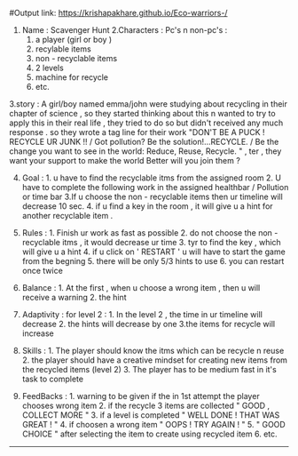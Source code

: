 #Output link:
 https://krishapakhare.github.io/Eco-warriors-/

1. Name : Scavenger Hunt
2.Characters : Pc's n non-pc's :
   1. a player (girl or boy )
   2. recylable items 
   3. non - recyclable items 
   4. 2 levels 
   5. machine for recycle 
   6. etc.


3.story : A girl/boy named emma/john were studying about recycling in their chapter of science , so they started thinking about this n 
          wanted to try to apply this in their real life , they tried to do so but didn't received any much response . so they wrote a tag
          line for their work "DON'T BE A PUCK ! RECYCLE UR JUNK !! / Got pollution? Be the solution!…RECYCLE. /
          Be the change you want to see in the world: Reduce, Reuse, Recycle. " , ter , they want your support to make the world Better will you join them ?

4. Goal :
               1. u have to find the recyclable itms from the assigned room
               2. U have to complete the following work in the assigned healthbar / Pollution or time bar
               3.If u choose the non - recyclable items then ur timeline will decrease 10 sec.
              4.  if u find a key in the room , it will give u a hint for another recyclable item .
              
5. Rules :
                1. Finish ur work as fast as possible
                 2. do not choose the non - recyclable itms , it would decrease ur time 
                3. tyr to find the key , which will give u a hint 
               4. if u click on ' RESTART ' u will have to start the game from the begning
               5. there will be only 5/3 hints to use
              6. you can restart once twice

6. Balance : 
                     1. At the first , when u choose a wrong item , then u will receive a warning 
                      2. the hint 
7. Adaptivity :
                       for level 2 :
                      1. In the level 2 , the time in ur timeline will decrease 
                       2. the hints will decrease by one 
                      3.the items for recycle will increase 

8. Skills : 
               1. The player should know the itms which can be recycle n reuse 
               2. the player should have a creative mindset for creating new items from the recycled items (level 2)
               3. The player has to be medium fast in it's task to complete
               
9. FeedBacks :
                      1. warning to be given if the in 1st attempt the player chooses wrong item
                       2. if the recycle 3 items are collected " GOOD , COLLECT MORE " 
                     3. if a level is completed " WELL DONE ! THAT WAS GREAT ! "
                     4. if choosen a wrong item " OOPS ! TRY AGAIN ! "
                     5. " GOOD CHOICE " after selecting the item to create using recycled item 
                     6. etc.
----------------------------------------------------------------------------------------------------------


